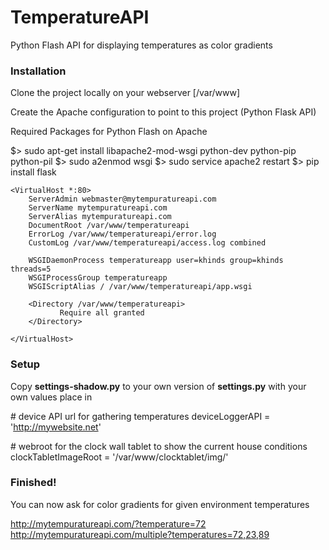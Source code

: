 # TemperatureAPI
Python Flash API for displaying temperatures as color gradients

### Installation
Clone the project locally on your webserver [/var/www]

Create the Apache configuration to point to this project (Python Flask API)

Required Packages for Python Flash on Apache

$> sudo apt-get install libapache2-mod-wsgi python-dev python-pip python-pil
$> sudo a2enmod wsgi
$> sudo service apache2 restart
$> pip install flask

    <VirtualHost *:80>
        ServerAdmin webmaster@mytempuratureapi.com
        ServerName mytempuratureapi.com
        ServerAlias mytempuratureapi.com
        DocumentRoot /var/www/temperatureapi
        ErrorLog /var/www/temperatureapi/error.log
        CustomLog /var/www/temperatureapi/access.log combined
    
        WSGIDaemonProcess temperatureapp user=khinds group=khinds threads=5
        WSGIProcessGroup temperatureapp
        WSGIScriptAlias / /var/www/temperatureapi/app.wsgi
    
        <Directory /var/www/temperatureapi>
               Require all granted
        </Directory>
    
    </VirtualHost>

### Setup
Copy **settings-shadow.py** to your own version of **settings.py** with your own values place in

\# device API url for gathering temperatures
deviceLoggerAPI = 'http://mywebsite.net'

\# webroot for the clock wall tablet to show the current house conditions
clockTabletImageRoot = '/var/www/clocktablet/img/'

### Finished!

You can now ask for color gradients for given environment temperatures

http://mytempuratureapi.com/?temperature=72
http://mytempuratureapi.com/multiple?temperatures=72,23,89

